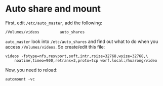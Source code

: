 # Auto share and mount

First, edit `/etc/auto_master`, add the following:

    /Volumes/videos         auto_shares

`auto_master` look into `/etc/auto_shares` and find out what to do when you
access `/Volumes/videos`. So create/edit this file:


    videos -fstype=nfs,resvport,soft,intr,rsize=32768,wsize=32768,\
        noatime,timeo=900,retrans=3,proto=tcp worf.local:/huarong/video

Now, you need to reload:

    automount -vc

